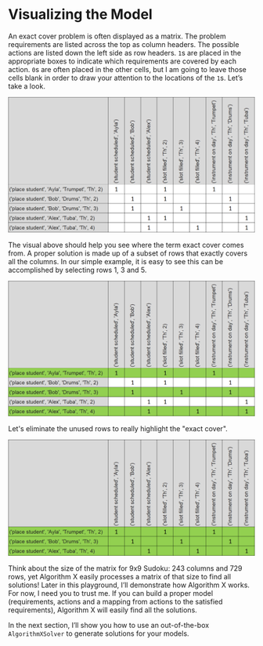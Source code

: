 # Visualizing the Model

An exact cover problem is often displayed as a matrix. The problem requirements are listed across the top as column headers. The possible actions are listed down the left side as row headers. `1`s are placed in the appropriate boxes to indicate which requirements are covered by each action. `0`s are often placed in the other cells, but I am going to leave those cells blank in order to draw your attention to the locations of the `1`s. Let’s take a look.

![Mrs. Knuth Model](KnuthModel.png)

The visual above should help you see where the term exact cover comes from. A proper solution is made up of a subset of rows that exactly covers all the columns. In our simple example, it is easy to see this can be accomplished by selecting rows 1, 3 and 5.

![Mrs. Knuth Solution](KnuthSolution1.png)

Let's eliminate the unused rows to really highlight the "exact cover".

![Mrs. Knuth Solution Rows](KnuthSolution2.png)

Think about the size of the matrix for 9x9 Sudoku: 243 columns and 729 rows, yet Algorithm X easily processes a matrix of that size to find all solutions! Later in this playground, I’ll demonstrate how Algorithm X works. For now, I need you to trust me. If you can build a proper model (requirements, actions and a mapping from actions to the satisfied requirements), Algorithm X will easily find all the solutions.

In the next section, I’ll show you how to use an out-of-the-box `AlgorithmXSolver` to generate solutions for your models.

<BR>